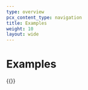 ```yaml
---
type: overview
pcx_content_type: navigation
title: Examples
weight: 10
layout: wide
---
```


# Examples

{{<list-examples directory="/rules/configuration-rules/examples/">}}